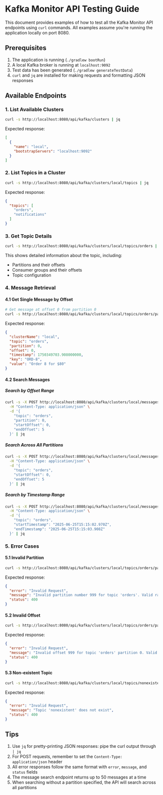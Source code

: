 # Kafka Monitor API Testing Guide

This document provides examples of how to test all the Kafka Monitor API endpoints using `curl` commands. All examples assume you're running the application locally on port 8080.

## Prerequisites

1. The application is running (`./gradlew bootRun`)
2. A local Kafka broker is running at `localhost:9092`
3. Test data has been generated (`./gradlew generateTestData`)
4. `curl` and `jq` are installed for making requests and formatting JSON responses

## Available Endpoints

### 1. List Available Clusters

```bash
curl -s http://localhost:8080/api/kafka/clusters | jq
```

Expected response:
```json
[
  {
    "name": "local",
    "bootstrapServers": "localhost:9092"
  }
]
```

### 2. List Topics in a Cluster

```bash
curl -s http://localhost:8080/api/kafka/clusters/local/topics | jq
```

Expected response:
```json
{
  "topics": [
    "orders",
    "notifications"
  ]
}
```

### 3. Get Topic Details

```bash
curl -s http://localhost:8080/api/kafka/clusters/local/topics/orders | jq
```

This shows detailed information about the topic, including:
- Partitions and their offsets
- Consumer groups and their offsets
- Topic configuration

### 4. Message Retrieval

#### 4.1 Get Single Message by Offset

```bash
# Get message at offset 0 from partition 0
curl -s http://localhost:8080/api/kafka/clusters/local/topics/orders/partitions/0/offsets/0 | jq
```

Expected response:
```json
{
  "clusterName": "local",
  "topic": "orders",
  "partition": 0,
  "offset": 0,
  "timestamp": 1750349703.908000000,
  "key": "ORD-8",
  "value": "Order 8 for $80"
}
```

#### 4.2 Search Messages

##### Search by Offset Range
```bash
curl -s -X POST http://localhost:8080/api/kafka/clusters/local/messages/search \
  -H "Content-Type: application/json" \
  -d '{
    "topic": "orders",
    "partition": 0,
    "startOffset": 0,
    "endOffset": 5
  }' | jq
```

##### Search Across All Partitions
```bash
curl -s -X POST http://localhost:8080/api/kafka/clusters/local/messages/search \
  -H "Content-Type: application/json" \
  -d '{
    "topic": "orders",
    "startOffset": 0,
    "endOffset": 5
  }' | jq
```

##### Search by Timestamp Range
```bash
curl -s -X POST http://localhost:8080/api/kafka/clusters/local/messages/search \
  -H "Content-Type: application/json" \
  -d '{
    "topic": "orders",
    "startTimestamp": "2025-06-25T15:15:02.970Z",
    "endTimestamp": "2025-06-25T15:15:03.908Z"
  }' | jq
```

### 5. Error Cases

#### 5.1 Invalid Partition

```bash
curl -s http://localhost:8080/api/kafka/clusters/local/topics/orders/partitions/999/offsets/0 | jq
```

Expected response:
```json
{
  "error": "Invalid Request",
  "message": "Invalid partition number 999 for topic 'orders'. Valid range: 0-2",
  "status": 400
}
```

#### 5.2 Invalid Offset

```bash
curl -s http://localhost:8080/api/kafka/clusters/local/topics/orders/partitions/0/offsets/999 | jq
```

Expected response:
```json
{
  "error": "Invalid Request",
  "message": "Invalid offset 999 for topic 'orders' partition 0. Valid range: 0-25",
  "status": 400
}
```

#### 5.3 Non-existent Topic

```bash
curl -s http://localhost:8080/api/kafka/clusters/local/topics/nonexistent/partitions/0/offsets/0 | jq
```

Expected response:
```json
{
  "error": "Invalid Request",
  "message": "Topic 'nonexistent' does not exist",
  "status": 400
}
```

## Tips

1. Use `jq` for pretty-printing JSON responses: pipe the curl output through `| jq`
2. For POST requests, remember to set the `Content-Type: application/json` header
3. All error responses follow the same format with `error`, `message`, and `status` fields
4. The message search endpoint returns up to 50 messages at a time
5. When searching without a partition specified, the API will search across all partitions
